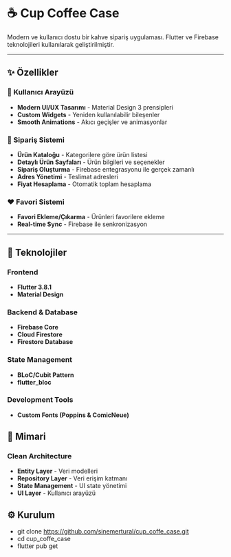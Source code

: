 # ☕ Cup Coffee Case

Modern ve kullanıcı dostu bir kahve sipariş uygulaması. Flutter ve Firebase teknolojileri kullanılarak geliştirilmiştir.

---

## ✨ Özellikler

### 🎨 Kullanıcı Arayüzü
- **Modern UI/UX Tasarımı** - Material Design 3 prensipleri
- **Custom Widgets** - Yeniden kullanılabilir bileşenler
- **Smooth Animations** - Akıcı geçişler ve animasyonlar

### 🛒 Sipariş Sistemi
- **Ürün Kataloğu** - Kategorilere göre ürün listesi
- **Detaylı Ürün Sayfaları** - Ürün bilgileri ve seçenekler
- **Sipariş Oluşturma** - Firebase entegrasyonu ile gerçek zamanlı
- **Adres Yönetimi** - Teslimat adresleri
- **Fiyat Hesaplama** - Otomatik toplam hesaplama

### ❤️ Favori Sistemi
- **Favori Ekleme/Çıkarma** - Ürünleri favorilere ekleme
- **Real-time Sync** - Firebase ile senkronizasyon

---

## 🧱 Teknolojiler

### Frontend
- **Flutter 3.8.1**
- **Material Design**

### Backend & Database
- **Firebase Core**
- **Cloud Firestore**
- **Firestore Database**

### State Management
- **BLoC/Cubit Pattern**
- **flutter_bloc**

### Development Tools
- **Custom Fonts (Poppins & ComicNeue)**

## 🧠 Mimari

### Clean Architecture
- **Entity Layer** - Veri modelleri
- **Repository Layer** - Veri erişim katmanı
- **State Management** - UI state yönetimi
- **UI Layer** - Kullanıcı arayüzü

## ⚙️ Kurulum
- git clone https://github.com/sinemertural/cup_coffe_case.git
- cd cup_coffe_case
- flutter pub get
